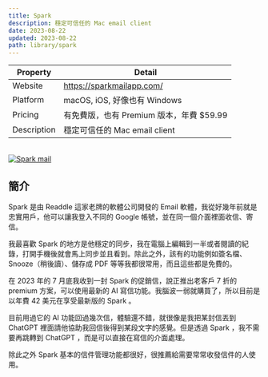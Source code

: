 ```yaml
---
title: Spark
description: 穩定可信任的 Mac email client
date: 2023-08-22
updated: 2023-08-22
path: library/spark
---
```


| Property | Detail | 
|---|---|
| Website | <https://sparkmailapp.com/> | 
| Platform | macOS, iOS, 好像也有 Windows | 
| Pricing | 有免費版，也有 Premium 版本，年費 $59.99  | 
| Description | 穩定可信任的 Mac email client | 

<br>

<a href="https://pinchlime-screenshots.s3.ap-northeast-1.amazonaws.com/spark_Nla5gr.webp" data-fancybox data-caption="Spark mail">
  <img src="https://pinchlime-screenshots.s3.ap-northeast-1.amazonaws.com/spark_Nla5gr.webp" loading="lazy" alt="Spark mail" align="center" />
</a>
<br>


## 簡介

Spark 是由 Readdle 這家老牌的軟體公司開發的 Email 軟體，我從好幾年前就是忠實用戶，他可以讓我登入不同的 Google 帳號，並在同一個介面裡面收信、寄信。

我最喜歡 Spark 的地方是他穩定的同步，我在電腦上編輯到一半或者閱讀的紀錄，打開手機後就會馬上同步並且看到。除此之外，該有的功能例如簽名檔、Snooze（稍後讀）、儲存成 PDF 等等我都很常用，而且這些都是免費的。

在 2023 年的 7 月底我收到一封 Spark 的促銷信，說正推出老客戶 7 折的 premium 方案，可以使用最新的 AI 寫信功能。我腦波一弱就購買了，所以目前是以年費 42 美元在享受最新版的 Spark 。

目前用過它的 AI 功能回過幾次信，體驗還不錯，就很像是我把某封信丟到 ChatGPT 裡面請他協助我回信後得到某段文字的感覺。但是透過 Spark ，我不需要再跳轉到 ChatGPT ，而是可以直接在寫信的介面處理。

除此之外 Spark 基本的信件管理功能都很好，很推薦給需要常常收發信件的人使用。